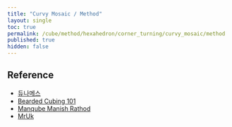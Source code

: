 ```yaml
---
title: "Curvy Mosaic / Method"
layout: single
toc: true
permalink: /cube/method/hexahedron/corner_turning/curvy_mosaic/method
published: true
hidden: false
---
```


<head>
  <base target="_blank">
</head>



## Reference

- [듀나메스](https://youtu.be/eDIeMOeiqUg)
- [Bearded Cubing 101](https://youtu.be/s8B3iI0GxW0)
- [Manqube Manish Rathod](https://youtu.be/MMHp-LEoAcQ)
- [MrUk](https://youtu.be/Iu5vd_4h3Uc)